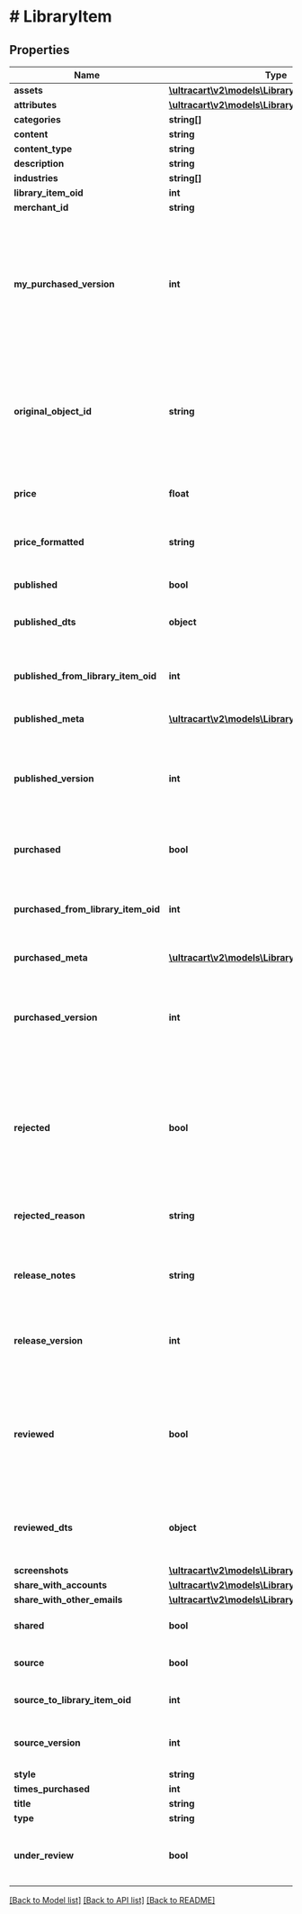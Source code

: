 # # LibraryItem

## Properties

Name | Type | Description | Notes
------------ | ------------- | ------------- | -------------
**assets** | [**\ultracart\v2\models\LibraryItemAsset[]**](LibraryItemAsset.md) |  | [optional]
**attributes** | [**\ultracart\v2\models\LibraryItemAttribute[]**](LibraryItemAttribute.md) |  | [optional]
**categories** | **string[]** |  | [optional]
**content** | **string** |  | [optional]
**content_type** | **string** |  | [optional]
**description** | **string** |  | [optional]
**industries** | **string[]** |  | [optional]
**library_item_oid** | **int** |  | [optional]
**merchant_id** | **string** |  | [optional]
**my_purchased_version** | **int** | If this is a public item and the merchant has already purchased it, this is their version.  If not yet purchased, this will be zero.  This value will only be populated during a searchPublicItems() call. | [optional]
**original_object_id** | **string** | This id points to the original object that was added to the library. For flows and campaigns, this is a uuid string.  For upsells, it is an oid integer.  For transactional_emails, it is an email name. | [optional]
**price** | **float** | The price of the published item.  Null for any private library items. | [optional]
**price_formatted** | **string** | The formatted price of the published item.  Null for any private library items. | [optional]
**published** | **bool** | True if this library item is a published item (not source) | [optional]
**published_dts** | **object** | The timestamp of the last published version | [optional]
**published_from_library_item_oid** | **int** | The source item used to publish this item.  This allows for comparisons between source and published | [optional]
**published_meta** | [**\ultracart\v2\models\LibraryItemPublishedMeta**](LibraryItemPublishedMeta.md) |  | [optional]
**published_version** | **int** | The source version when this item was published.  This allows for out-of-date alerts to be shown when there is a difference between source and published | [optional]
**purchased** | **bool** | True if this library item has been purchased | [optional]
**purchased_from_library_item_oid** | **int** | The published item that was purchased to make this item.  This allows for comparisons between published and purchased | [optional]
**purchased_meta** | [**\ultracart\v2\models\LibraryItemPurchasedMeta**](LibraryItemPurchasedMeta.md) |  | [optional]
**purchased_version** | **int** | The published version when this item was purchased.  This allows for out-of-date alerts to be shown when there is a difference between published and purchased | [optional]
**rejected** | **bool** | Any published library reviewed by UltraCart staff for malicious or inappropriate content will have this flag set to true.  This is always false for non-published items | [optional]
**rejected_reason** | **string** | Any rejected published item will have this field populated with the reason. | [optional]
**release_notes** | **string** | Release notes specific to each published version and only appearing on public items. | [optional]
**release_version** | **int** | This counter records how many times a library item has been published.  This is used to show version history. | [optional]
**reviewed** | **bool** | Any published library items must be reviewed by UltraCart staff for malicious content.  This flag shows the status of that review.  This is always false for non-published items | [optional]
**reviewed_dts** | **object** | This is the timestamp for a published items formal review by UltraCart staff for malicious content. | [optional]
**screenshots** | [**\ultracart\v2\models\LibraryItemScreenshot[]**](LibraryItemScreenshot.md) |  | [optional]
**share_with_accounts** | [**\ultracart\v2\models\LibraryItemAccount[]**](LibraryItemAccount.md) |  | [optional]
**share_with_other_emails** | [**\ultracart\v2\models\LibraryItemEmail[]**](LibraryItemEmail.md) |  | [optional]
**shared** | **bool** | True if this item is shared from another merchant account | [optional]
**source** | **bool** | True if this library item has been published | [optional]
**source_to_library_item_oid** | **int** | This oid points to the published library item, if there is one. | [optional]
**source_version** | **int** | The version of this item.  Increment every time the item is saved. | [optional]
**style** | **string** |  | [optional]
**times_purchased** | **int** |  | [optional]
**title** | **string** |  | [optional]
**type** | **string** |  | [optional]
**under_review** | **bool** | True if this library item was published but is awaiting review from UltraCart staff. | [optional]

[[Back to Model list]](../../README.md#models) [[Back to API list]](../../README.md#endpoints) [[Back to README]](../../README.md)
